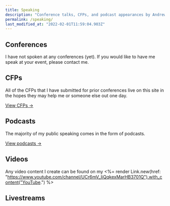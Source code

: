 ```yaml
---
title: Speaking
description: "Conference talks, CFPs, and podcast appearances by Andrew Mason"
permalink: /speaking/
last_modified_at: "2022-02-01T11:59:04.903Z"
---
```


## Conferences

I have not spoken at any conferences (yet). If you would like to have me speak at your event, please contact me.

## CFPs

All of the CFPs that I have submitted for prior conferences live on this site in the hopes they may help me or someone else out one day.

[View CFPs →](/cfps/)

## Podcasts

The majority of my public speaking comes in the form of podcasts.

[View podcasts →](/podcasts/)

## Videos

Any video content I create can be found on my <%= render Link.new(href: "https://www.youtube.com/channel/UCr6mV_IiQqkexMarHB3701Q").with_content("YouTube.") %>

## Livestreams

